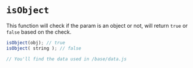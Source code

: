 # `isObject`
This function will check if the param is an object or not, will return `true` or `false` based on the check.

```js
isObject(obj); // true
isObject( string ); // false

// You'll find the data used in /base/data.js
```
